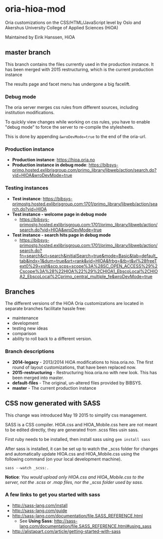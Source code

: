 # oria-hioa-mod
Oria customizations on the CSS/HTML/JavaScript level by Oslo and Akershus University College of Applied Sciences (HiOA)

Maintained by Eirik Hanssen, HiOA

## master branch
This branch contains the files currently used in the production instance.
It has been merged with 2015 restructuring, which is the current production instance

The results page and facet menu has undergone a big facelift.

### Debug mode
The oria server merges css rules from different sources, including institution modifications.

To quickly view changes while working on css rules, you have to enable "debug mode" to force the server to re-compile the stylesheets.

This is done by appending ```&wroDevMode=true``` to the end of the oria-url.

### Production instance
- **Production instance**: https://hioa.oria.no
- **Production instance in debug mode**: https://bibsys-primo.hosted.exlibrisgroup.com/primo_library/libweb/action/search.do?vid=HIOA&wroDevMode=true

### Testing instances
- **Test instance**: https://bibsys-primostg.hosted.exlibrisgroup.com:1701/primo_library/libweb/action/search.do?vid=HIOA
- **Test instance - welcome page in debug mode** 
    - https://bibsys-primostg.hosted.exlibrisgroup.com:1701/primo_library/libweb/action/search.do?vid=HIOA&wroDevMode=true
- **Test instance - search hits page in debug mode**
    - https://bibsys-primostg.hosted.exlibrisgroup.com:1701/primo_library/libweb/action/search.do?fn=search&ct=search&initialSearch=true&mode=Basic&tab=default_tab&indx=1&dum=true&srt=rank&vid=HIOA&frbg=&tb=t&vl%28freeText0%29=xslt&scp.scps=scope%3A%28SC_OPEN_ACCESS%29%2Cscope%3A%28%22HIOA%22%29%2CHIOA1_EbscoLocal%2CHIOA2_EbscoLocal%2Cprimo_central_multiple_fe&wroDevMode=true

## Branches
The different versions of the HiOA Oria customizations are located in separate branches facilitate hassle free:
- maintenance
- development
- testing new ideas
- comparison
- ability to roll back to a different version.

### Branch descriptions
- **2014-legacy** - 2013/2014 HiOA modifications to hioa.oria.no. The first round of layout customizations, that have been replaced now.
- **2015-restructuring** - Restructuring hioa.oria.no with new look. This has been merged into master.
- **default-files** - The original, un-altered files provided by BIBSYS.
- **master** - The current production instance

## CSS now generated with SASS
This change was introduced May 19 2015 to simplify css management.

SASS is a CSS compiler.
HIOA.css and HIOA_Mobile.css here are not meant to be edited directly,
they are generated from .scss files usin sass.

First ruby needs to be installed, then install sass using ```gem install sass```

After sass is installed, it can be set up to watch the _scss folder for changes and 
automatically update HIOA.css and HIOA_Mobile.css using the following command (on your local
development machine). 

```sass --watch _scss:.```

**Notice**: *You would upload only HIOA.css and HIOA_Mobile.css to the server, not 
the .scss or .map files, nor the _scss folder used by sass.*

### A few links to get you started with sass
- http://sass-lang.com/install
- http://sass-lang.com/guide
- http://sass-lang.com/documentation/file.SASS_REFERENCE.html
    - See **Using Sass**: http://sass-lang.com/documentation/file.SASS_REFERENCE.html#using_sass
- http://alistapart.com/article/getting-started-with-sass
